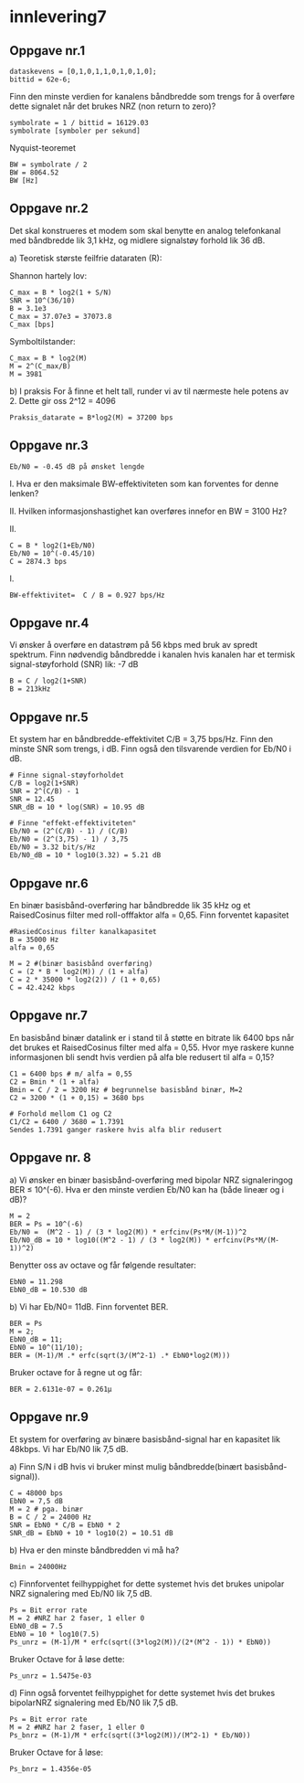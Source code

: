 # innlevering7

## Oppgave nr.1

	dataskevens = [0,1,0,1,1,0,1,0,1,0];
	bittid = 62e-6;

Finn den minste verdien for kanalens båndbredde som trengs for å overføre dette signalet når det brukes NRZ (non return to zero)?

	symbolrate = 1 / bittid = 16129.03
 	symbolrate [symboler per sekund]

Nyquist-teoremet

	BW = symbolrate / 2
 	BW = 8064.52
  	BW [Hz]


## Oppgave nr.2
Det skal konstrueres et modem som skal benytte en analog telefonkanal med båndbredde lik 3,1 kHz, og midlere signalstøy forhold lik 36 dB.

a) Teoretisk største feilfrie dataraten (R):
	
Shannon hartely lov:

	C_max = B * log2(1 + S/N)
 	SNR = 10^(36/10)
   	B = 3.1e3
    C_max = 37.07e3 = 37073.8
    C_max [bps]

Symboltilstander:

    C_max = B * log2(M)
    M = 2^(C_max/B)
    M = 3981
    
b) I praksis
For å finne et helt tall, runder vi av til nærmeste hele potens av 2. Dette gir oss 2^12 = 4096

	Praksis_datarate = B*log2(M) = 37200 bps

  	
## Oppgave nr.3

	Eb/N0 = -0.45 dB på ønsket lengde

I. Hva er den maksimale BW-effektiviteten som kan forventes for denne lenken?

II. Hvilken informasjonshastighet kan overføres innefor en BW = 3100 Hz?
	
II.

	C = B * log2(1+Eb/N0)
 	Eb/N0 = 10^(-0.45/10)
 	C = 2874.3 bps

I.

	BW-effektivitet=  C / B = 0.927 bps/Hz
 	

## Oppgave nr.4

Vi ønsker å overføre en datastrøm på 56 kbps med bruk av spredt spektrum. Finn nødvendig båndbredde i kanalen hvis kanalen har et termisk signal-støyforhold (SNR) lik: -7 dB

	B = C / log2(1+SNR)
 	B = 213kHz

## Oppgave nr.5

Et system har en båndbredde-effektivitet C/B = 3,75 bps/Hz. Finn den minste SNR som trengs, i dB. Finn også den tilsvarende verdien for Eb/N0 i dB.

	# Finne signal-støyforholdet
 	C/B = log2(1+SNR)
 	SNR = 2^(C/B) - 1
  	SNR = 12.45 
   	SNR_dB = 10 * log(SNR) = 10.95 dB

    # Finne "effekt-effektiviteten"
 	Eb/N0 = (2^(C/B) - 1) / (C/B)
 	Eb/N0 = (2^(3,75) - 1) / 3,75
  	Eb/N0 = 3.32 bit/s/Hz
   	Eb/N0_dB = 10 * log10(3.32) = 5.21 dB
    	

## Oppgave nr.6

En binær basisbånd-overføring har båndbredde lik 35 kHz og et RaisedCosinus filter med roll-offfaktor alfa = 0,65. Finn forventet kapasitet

	#RasiedCosinus filter kanalkapasitet
	B = 35000 Hz
 	alfa = 0,65
  
  	M = 2 #(binær basisbånd overføring)
  	C = (2 * B * log2(M)) / (1 + alfa)
   	C = 2 * 35000 * log2(2)) / (1 + 0,65)
    C = 42.4242 kbps

## Oppgave nr.7
En basisbånd binær datalink er i stand til å støtte en bitrate lik 6400 bps når det brukes et RaisedCosinus filter med  alfa = 0,55. Hvor mye raskere kunne informasjonen bli sendt hvis verdien på alfa ble redusert til  alfa = 0,15?

	C1 = 6400 bps # m/ alfa = 0,55
 	C2 = Bmin * (1 + alfa)
  	Bmin = C / 2 = 3200 Hz # begrunnelse basisbånd binær, M=2
   	C2 = 3200 * (1 + 0,15) = 3680 bps
    
    # Forhold mellom C1 og C2
    C1/C2 = 6400 / 3680 = 1.7391
    Sendes 1.7391 ganger raskere hvis alfa blir redusert
 	

## Oppgave nr. 8
a) Vi ønsker en binær basisbånd-overføring med bipolar NRZ signaleringog BER ≤ 10^(-6). Hva er den minste verdien Eb/N0 kan ha (både lineær og i dB)?

	M = 2
 	BER = Ps = 10^(-6)
  	Eb/N0 =  (M^2 - 1) / (3 * log2(M)) * erfcinv(Ps*M/(M-1))^2
   	Eb/N0_dB = 10 * log10((M^2 - 1) / (3 * log2(M)) * erfcinv(Ps*M/(M-1))^2)

Benytter oss av octave og får følgende resultater:
	
 	EbN0 = 11.298
 	EbN0_dB = 10.530 dB
	

b) Vi har Eb/N0= 11dB. Finn forventet BER.
	
 	BER = Ps
  	M = 2;
	EbN0_dB = 11;
	EbN0 = 10^(11/10);
	BER = (M-1)/M .* erfc(sqrt(3/(M^2-1) .* EbN0*log2(M)))

Bruker octave for å regne ut og får:
	
 	BER = 2.6131e-07 = 0.261µ

## Oppgave nr.9
Et system for overføring av binære basisbånd-signal har en kapasitet lik 48kbps. Vi har Eb/N0 lik 7,5 dB. 

a) Finn S/N i dB hvis vi bruker minst mulig båndbredde(binært basisbånd-signal)).

	C = 48000 bps
 	EbN0 = 7,5 dB
  	M = 2 # pga. binær
   	B = C / 2 = 24000 Hz
    SNR = EbN0 * C/B = EbN0 * 2
    SNR_dB = EbN0 + 10 * log10(2) = 10.51 dB


b) Hva er den minste båndbredden vi må ha?

	Bmin = 24000Hz


c) Finnforventet feilhyppighet for dette systemet hvis det brukes unipolar NRZ signalering med Eb/N0 lik 7,5 dB.

	Ps = Bit error rate
 	M = 2 #NRZ har 2 faser, 1 eller 0
	EbN0_dB = 7.5
	EbN0 = 10 * log10(7.5)
	Ps_unrz = (M-1)/M * erfc(sqrt((3*log2(M))/(2*(M^2 - 1)) * EbN0))

Bruker Octave for å løse dette:

	Ps_unrz = 1.5475e-03
	
d) Finn også forventet feilhyppighet for dette systemet hvis det brukes bipolarNRZ signalering med Eb/N0 lik 7,5 dB. 

	Ps = Bit error rate
 	M = 2 #NRZ har 2 faser, 1 eller 0
 	Ps_bnrz = (M-1)/M * erfc(sqrt((3*log2(M))/(M^2-1) * Eb/N0))

Bruker Octave for å løse:

	Ps_bnrz = 1.4356e-05
	
 	





